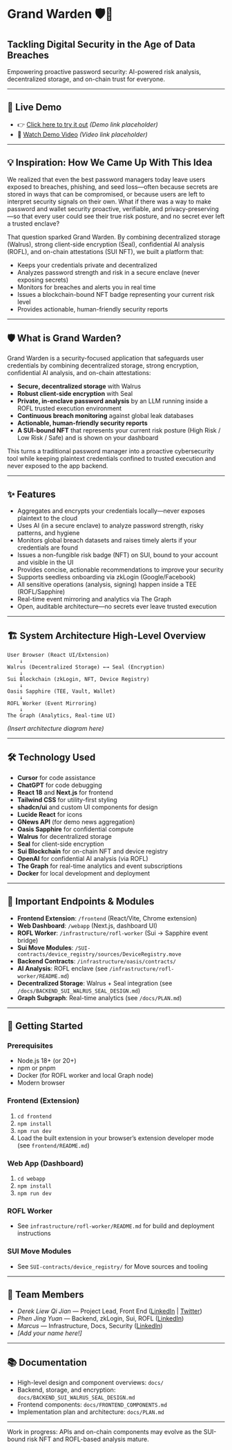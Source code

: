 # Grand Warden 🛡️👑

## Tackling Digital Security in the Age of Data Breaches

Empowering proactive password security: AI-powered risk analysis, decentralized storage, and on-chain trust for everyone.

---

## 🚀 Live Demo

- 👉 [Click here to try it out](#) _(Demo link placeholder)_
- 🎥 [Watch Demo Video](#) _(Video link placeholder)_

---

## 💡 Inspiration: How We Came Up With This Idea

We realized that even the best password managers today leave users exposed to breaches, phishing, and seed loss—often because secrets are stored in ways that can be compromised, or because users are left to interpret security signals on their own. What if there was a way to make password and wallet security proactive, verifiable, and privacy-preserving—so that every user could see their true risk posture, and no secret ever left a trusted enclave?

That question sparked Grand Warden. By combining decentralized storage (Walrus), strong client-side encryption (Seal), confidential AI analysis (ROFL), and on-chain attestations (SUI NFT), we built a platform that:

- Keeps your credentials private and decentralized
- Analyzes password strength and risk in a secure enclave (never exposing secrets)
- Monitors for breaches and alerts you in real time
- Issues a blockchain-bound NFT badge representing your current risk level
- Provides actionable, human-friendly security reports

---

## 🛡️ What is Grand Warden?

Grand Warden is a security-focused application that safeguards user credentials by combining decentralized storage, strong encryption, confidential AI analysis, and on-chain attestations:

- **Secure, decentralized storage** with Walrus
- **Robust client-side encryption** with Seal
- **Private, in-enclave password analysis** by an LLM running inside a ROFL trusted execution environment
- **Continuous breach monitoring** against global leak databases
- **Actionable, human-friendly security reports**
- **A SUI-bound NFT** that represents your current risk posture (High Risk / Low Risk / Safe) and is shown on your dashboard

This turns a traditional password manager into a proactive cybersecurity tool while keeping plaintext credentials confined to trusted execution and never exposed to the app backend.

---

## ✨ Features

- Aggregates and encrypts your credentials locally—never exposes plaintext to the cloud
- Uses AI (in a secure enclave) to analyze password strength, risky patterns, and hygiene
- Monitors global breach datasets and raises timely alerts if your credentials are found
- Issues a non-fungible risk badge (NFT) on SUI, bound to your account and visible in the UI
- Provides concise, actionable recommendations to improve your security
- Supports seedless onboarding via zkLogin (Google/Facebook)
- All sensitive operations (analysis, signing) happen inside a TEE (ROFL/Sapphire)
- Real-time event mirroring and analytics via The Graph
- Open, auditable architecture—no secrets ever leave trusted execution

---

## 🏗️ System Architecture High-Level Overview

```
User Browser (React UI/Extension)
    ↓
Walrus (Decentralized Storage) ←→ Seal (Encryption)
    ↓
Sui Blockchain (zkLogin, NFT, Device Registry)
    ↓
Oasis Sapphire (TEE, Vault, Wallet)
    ↓
ROFL Worker (Event Mirroring)
    ↓
The Graph (Analytics, Real-time UI)
```

_(Insert architecture diagram here)_

---

## 🛠️ Technology Used

- **Cursor** for code assistance
- **ChatGPT** for code debugging
- **React 18** and **Next.js** for frontend
- **Tailwind CSS** for utility-first styling
- **shadcn/ui** and custom UI components for design
- **Lucide React** for icons
- **GNews API** (for demo news aggregation)
- **Oasis Sapphire** for confidential compute
- **Walrus** for decentralized storage
- **Seal** for client-side encryption
- **Sui Blockchain** for on-chain NFT and device registry
- **OpenAI** for confidential AI analysis (via ROFL)
- **The Graph** for real-time analytics and event subscriptions
- **Docker** for local development and deployment

---

## 🔗 Important Endpoints & Modules

- **Frontend Extension**: `/frontend` (React/Vite, Chrome extension)
- **Web Dashboard**: `/webapp` (Next.js, dashboard UI)
- **ROFL Worker**: `/infrastructure/rofl-worker` (Sui → Sapphire event bridge)
- **Sui Move Modules**: `/SUI-contracts/device_registry/sources/DeviceRegistry.move`
- **Backend Contracts**: `/infrastructure/oasis/contracts/`
- **AI Analysis**: ROFL enclave (see `/infrastructure/rofl-worker/README.md`)
- **Decentralized Storage**: Walrus + Seal integration (see `/docs/BACKEND_SUI_WALRUS_SEAL_DESIGN.md`)
- **Graph Subgraph**: Real-time analytics (see `/docs/PLAN.md`)

---

## 🚀 Getting Started

### Prerequisites
- Node.js 18+ (or 20+)
- npm or pnpm
- Docker (for ROFL worker and local Graph node)
- Modern browser

### Frontend (Extension)
1. `cd frontend`
2. `npm install`
3. `npm run dev`
4. Load the built extension in your browser’s extension developer mode (see `frontend/README.md`)

### Web App (Dashboard)
1. `cd webapp`
2. `npm install`
3. `npm run dev`

### ROFL Worker
- See `infrastructure/rofl-worker/README.md` for build and deployment instructions

### SUI Move Modules
- See `SUI-contracts/device_registry/` for Move sources and tooling

---

## 👥 Team Members

- _Derek Liew Qi Jian_ — Project Lead, Front End ([LinkedIn](#) | [Twitter](#))
- _Phen Jing Yuan_ — Backend, zkLogin, Sui, ROFL ([LinkedIn](#))
- _Marcus_ — Infrastructure, Docs, Security ([LinkedIn](#))
- _[Add your name here!]_

---

## 📚 Documentation

- High-level design and component overviews: `docs/`
- Backend, storage, and encryption: `docs/BACKEND_SUI_WALRUS_SEAL_DESIGN.md`
- Frontend components: `docs/FRONTEND_COMPONENTS.md`
- Implementation plan and architecture: `docs/PLAN.md`

---

Work in progress: APIs and on-chain components may evolve as the SUI-bound risk NFT and ROFL-based analysis mature.
